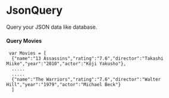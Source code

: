 JsonQuery
=========

Query your JSON data like database.

#### Query Movies

````
 var Movies = [
  {"name":"13 Assassins","rating":"7.6","director":"Takashi Miike","year":"2010","actor":"Kôji Yakusho"},
  .....
  .....
  {"name":"The Warriors","rating":"7.6","director":"Walter Hill","year":"1979","actor":"Michael Beck"}
  ]
````

